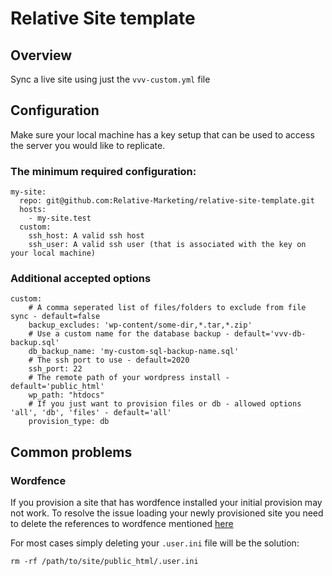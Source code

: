 # Relative Site template

## Overview

Sync a live site using just the `vvv-custom.yml` file

## Configuration

Make sure your local machine has a key setup that can be used to access the server you would like to replicate.

### The minimum required configuration:

```
my-site:
  repo: git@github.com:Relative-Marketing/relative-site-template.git
  hosts:
    - my-site.test
  custom:
    ssh_host: A valid ssh host
    ssh_user: A valid ssh user (that is associated with the key on your local machine)
```

### Additional accepted options

```
custom:
    # A comma seperated list of files/folders to exclude from file sync - default=false
    backup_excludes: 'wp-content/some-dir,*.tar,*.zip'
    # Use a custom name for the database backup - default='vvv-db-backup.sql'
    db_backup_name: 'my-custom-sql-backup-name.sql'
    # The ssh port to use - default=2020
    ssh_port: 22
    # The remote path of your wordpress install - default='public_html'
    wp_path: "htdocs"
    # If you just want to provision files or db - allowed options 'all', 'db', 'files' - default='all'
    provision_type: db

```
## Common problems

### Wordfence

If you provision a site that has wordfence installed your initial provision may not work. To resolve the issue loading your newly provisioned site you need to delete the references to wordfence mentioned [here](https://wordpress.org/support/topic/fatal-error-with-wordfence-2/)

For most cases simply deleting your `.user.ini` file will be the solution:

`rm -rf /path/to/site/public_html/.user.ini`
